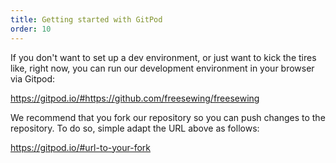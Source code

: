 ```yaml
---
title: Getting started with GitPod
order: 10
---
```


If you don't want to set up a dev environment, or just want to kick the
tires like, right now, you can run our development environment in your browser via Gitpod:

https://gitpod.io/#https://github.com/freesewing/freesewing

<Tip>
We recommend that you fork our repository so you can push changes to the repository.
To do so, simple adapt the URL above as follows:

https://gitpod.io/#url-to-your-fork
</Tip>
